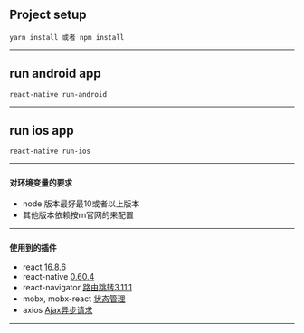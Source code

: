 
## Project setup
```
yarn install 或者 npm install 
```
---

## run android app
```
react-native run-android 
```
---

## run ios app
```
react-native run-ios
```
---

### `对环境变量的要求`
- node 版本最好最10或者以上版本
- 其他版本依赖按rn官网的来配置
---

### `使用到的插件`
- react [16.8.6](https://reactjs.org/) 
- react-native [0.60.4](https://facebook.github.io/react-native/)
- react-navigator [路由跳转3.11.1](https://reactnavigation.org/docs/zh-Hans/getting-started.html)
- mobx, mobx-react [状态管理](https://cn.mobx.js.org/)
- axios [Ajax异步请求](https://github.com/axios/axios)
---